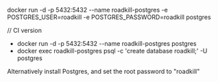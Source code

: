 ﻿docker run -d -p 5432:5432 --name roadkill-postgres -e POSTGRES_USER=roadkill -e POSTGRES_PASSWORD=roadkill postgres


// CI version
- docker run -d -p 5432:5432 --name roadkill-postgres postgres
- docker exec roadkill-postgres psql -c 'create database roadkill;' -U postgres

Alternatively install Postgres, and set the root password to "roadkill"
